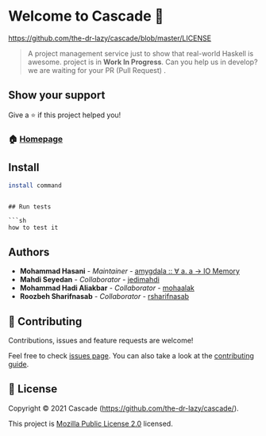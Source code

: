 # Welcome to Cascade 👋

https://github.com/the-dr-lazy/cascade/blob/master/LICENSE

> A project management service just to show that real-world Haskell is awesome. project is in **Work In Progress**.
> Can you help us in develop? we are waiting for your PR (Pull Request) .

## Show your support

Give a ⭐ if this project helped you!

### 🏠 [Homepage](https://github.com/the-dr-lazy/cascade)

## Install

```sh
install command
```

````

## Run tests

```sh
how to test it
````

## Authors

- **Mohammad Hasani** - _Maintainer_ - [amygdala :: ∀ a. a → IO Memory](https://github.com/the-dr-lazy)
- **Mahdi Seyedan** - _Collaborator_ - [jedimahdi](https://github.com/jedimahdi)
- **Mohammad Hadi Aliakbar** - _Collaborator_ - [mohaalak](https://github.com/mohaalak)
- **Roozbeh Sharifnasab** - _Collaborator_ - [rsharifnasab](https://github.com/rsharifnasab)

## 🤝 Contributing

Contributions, issues and feature requests are welcome!

Feel free to check [issues page](https://github.com/the-dr-lazy/cascade/issues). You can also take a look at the [contributing guide](hhttps://github.com/the-dr-lazy/purescript-monarch#authors).

## 📝 License

Copyright © 2021 Cascade (https://github.com/the-dr-lazy/cascade/).

This project is [Mozilla Public License 2.0](https://github.com/the-dr-lazy/cascade/blob/master/LICENSE) licensed.
